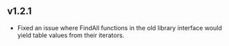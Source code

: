 ## v1.2.1

- Fixed an issue where FindAll functions in the old library interface would yield table values from their iterators.
